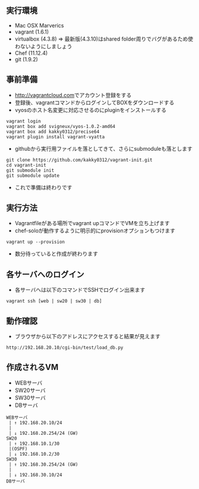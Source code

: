 ## 実行環境
* Mac OSX Marverics
* vagrant (1.6.1)
* virtualbox (4.3.8) => 最新版(4.3.10)はshared folder周りでバグがあるため使わないようにしましょう
* Chef (11.12.4)
* git (1.9.2)

## 事前準備
* <http://vagrantcloud.com>でアカウント登録をする
* 登録後、vagrantコマンドからログインしてBOXをダウンロードする
* vyosのホスト名変更に対応させるのにpluginをインストールする
```
vagrant login
vagrant box add svigneux/vyos-1.0.2-amd64
vagrant box add kakky0312/precise64
vagrant plugin install vagrant-vyatta
```
* githubから実行用ファイルを落としてきて、さらにsubmoduleも落とします
```
git clone https://github.com/kakky0312/vagrant-init.git
cd vagrant-init
git submodule init
git submodule update
```
* これで準備は終わりです

## 実行方法
* Vagrantfileがある場所でvagrant upコマンドでVMを立ち上げます
* chef-soloが動作するように明示的にprovisionオプションもつけます
```
vagrant up --provision
```
* 数分待っていると作成が終わります

## 各サーバへのログイン
* 各サーバへは以下のコマンドでSSHでログイン出来ます
```
vagrant ssh [web | sw20 | sw30 | db]
```

## 動作確認
* ブラウザから以下のアドレスにアクセスすると結果が見えます
```
http://192.168.20.10/cgi-bin/test/load_db.py
```

## 作成されるVM
* WEBサーバ
* SW20サーバ
* SW30サーバ
* DBサーバ
```
WEBサーバ
 | ↑ 192.168.20.10/24
 |
 | ↓ 192.168.20.254/24 (GW)
SW20
 | ↑ 192.168.10.1/30
 |(OSPF)
 | ↓ 192.168.10.2/30
SW30
 | ↑ 192.168.30.254/24 (GW)
 |
 | ↓ 192.168.30.10/24
DBサーバ
```
